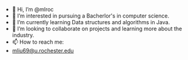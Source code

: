 - 👋 Hi, I’m @mlroc
- 👀 I’m interested in pursuing a Bacherlor's in computer science.
- 🌱 I’m currently learning Data structures and algorithms in Java. 
- 💞️ I’m looking to collaborate on projects and learning more about the industry.
- 📫 How to reach me:
- mliu69@u.rochester.edu

<!---
mlroc/mlroc is a ✨ special ✨ repository because its `README.md` (this file) appears on your GitHub profile.
You can click the Preview link to take a look at your changes.
--->
